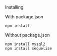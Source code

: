 Installing

With package.json
```
npm install
```

Without package.json
```
npm install mysql2
npm install sequelize
```
